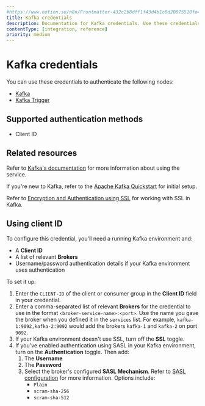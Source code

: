 ```yaml
---
#https://www.notion.so/n8n/Frontmatter-432c2b8dff1f43d4b1c8d20075510fe4
title: Kafka credentials
description: Documentation for Kafka credentials. Use these credentials to authenticate Kafka in n8n, a workflow automation platform.
contentType: [integration, reference]
priority: medium
---
```


# Kafka credentials

You can use these credentials to authenticate the following nodes:

- [Kafka](/integrations/builtin/app-nodes/n8n-nodes-base.kafka.md)
- [Kafka Trigger](/integrations/builtin/trigger-nodes/n8n-nodes-base.kafkatrigger.md)

## Supported authentication methods

- Client ID

## Related resources

Refer to [Kafka's documentation](https://kafka.apache.org/documentation/) for more information about using the service.

If you're new to Kafka, refer to the [Apache Kafka Quickstart](https://kafka.apache.org/quickstart) for initial setup.

Refer to [Encryption and Authentication using SSL](https://kafka.apache.org/documentation/#security_ssl) for working with SSL in Kafka.

## Using client ID

To configure this credential, you'll need a running Kafka environment and:

- A **Client ID**
- A list of relevant **Brokers**
- Username/password authentication details if your Kafka environment uses authentication

To set it up:

1. Enter the `CLIENT-ID` of the client or consumer group in the **Client ID** field in your credential.
2. Enter a comma-separated list of relevant **Brokers** for the credential to use in the format `<broker-service-name>:<port>`. Use the name you gave the broker when you defined it in the `services` list. For example, `kafka-1:9092,kafka-2:9092` would add the brokers `kafka-1` and `kafka-2` on port `9092`.
3. If your Kafka environment doesn't use SSL, turn off the **SSL** toggle.
4. If you've enabled authentication using SASL in your Kafka environment, turn on the **Authentication** toggle. Then add:
    1. The **Username**
    2. The **Password**
    3. Select the broker's configured **SASL Mechanism**. Refer to [SASL configuration](https://kafka.apache.org/documentation/#security_sasl_config) for more information. Options include:
        - `Plain`
        - `scram-sha-256`
        - `scram-sha-512`

